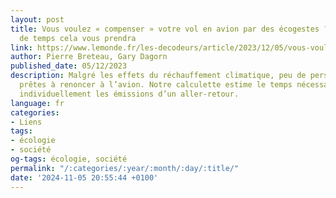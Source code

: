 ```yaml
---
layout: post
title: Vous voulez « compenser » votre vol en avion par des écogestes ? voici combien
  de temps cela vous prendra
link: https://www.lemonde.fr/les-decodeurs/article/2023/12/05/vous-voulez-compenser-votre-vol-en-avion-par-des-ecogestes-voici-combien-de-temps-cela-vous-prendra_6204046_4355770.html
author: Pierre Breteau, Gary Dagorn
published_date: 05/12/2023
description: Malgré les effets du réchauffement climatique, peu de personnes sont
  prêtes à renoncer à l’avion. Notre calculette estime le temps nécessaire pour contrebalancer
  individuellement les émissions d’un aller-retour.
language: fr
categories:
- Liens
tags:
- écologie
- société
og-tags: écologie, société
permalink: "/:categories/:year/:month/:day/:title/"
date: '2024-11-05 20:55:44 +0100'
---
```

